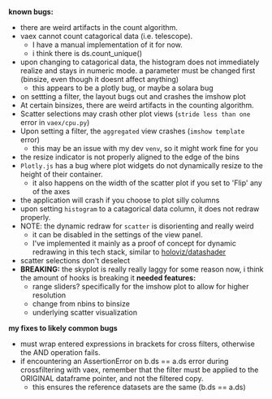 **known bugs:**
  - there are weird artifacts in the count algorithm.
  - vaex cannot count catagorical data (i.e. telescope). 
    - I have a manual implementation of it for now.
    - i think there is ds.count_unique()
  - upon changing to catagorical data, the histogram does not immediately realize and stays in numeric mode. a parameter must be changed first (binsize, even though it doesnt affect anything)
    - this appears to be a plotly bug, or maybe a solara bug
  - on settting a filter, the layout bugs out and crashes the imshow plot
- At certain binsizes, there are weird artifacts in the counting algorithm.
- Scatter selections may crash other plot views (`stride less than one` error in `vaex/cpu.py`)
- Upon setting a filter, the `aggregated` view crashes (`imshow template` error)
  - this may be an issue with my dev `venv`, so it might work fine for you
- the resize indicator is not properly aligned to the edge of the bins
- `Plotly.js` has a bug where plot widgets do not dynamically resize to the height of their container.
  - it also happens on the width of the scatter plot if you set to 'Flip' any of the axes
- the application will crash if you choose to plot silly columns
- upon setting `histogram` to a catagorical data column, it does not redraw properly.
- NOTE: the dynamic redraw for `scatter` is disorienting and really weird
  - it can be disabled in the settings of the view panel.
  - I've implemented it mainly as a proof of concept for dynamic redrawing in this tech stack, similar to [holoviz/datashader](https://github.com/holoviz/datashader)
- scatter selections don't deselect
- **BREAKING:** the skyplot is really really laggy for some reason now, i think the amount of hooks is breaking it
**needed features:**
  - range sliders? specifically for the imshow plot to allow for higher resolution
  - change from nbins to binsize
  - underlying scatter visualization

**my fixes to likely common bugs**
  - must wrap entered expressions in brackets for cross filters, otherwise the AND operation fails.
  - if encountering an AssertionError on b.ds == a.ds error during crossfiltering with vaex, remember that the filter must be applied to the ORIGINAL dataframe pointer, and not the filtered copy.
    - this ensures the reference datasets are the same (b.ds == a.ds)
